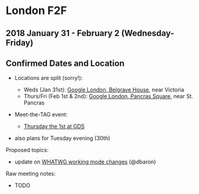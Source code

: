 # London F2F
## 2018 January 31 - February 2 (Wednesday-Friday)
## Confirmed Dates and Location

* Locations are split (sorry!):
  * Weds (Jan 31st): [Google London, Belgrave House](https://goo.gl/maps/oqtHFDJjXWn), near Victoria
  * Thurs/Fri (Feb 1st & 2nd): [Google London, Pancras Square](https://goo.gl/maps/HsoPUUEkQ7R2), near St. Pancras

* Meet-the-TAG event:
  * [Thursday the 1st at GDS](https://ti.to/w3c-tag/meet-the-tag-london)

* also plans for Tuesday evening (30th)

Proposed topics:
* update on [WHATWG working mode changes](https://blog.whatwg.org/working-mode-changes) (@dbaron)

Raw meeting notes:
* TODO
